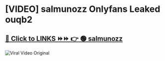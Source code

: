
 # [VIDEO] salmunozz Onlyfans Leaked ouqb2

## <h2><a href="https://clipsfans.com/salmunozz&ref=git">🔗 Click to LINKS ⏩⏩ 👉 🟢 salmunozz </a></h2>

<a href="https://clipsfans.com/salmunozz&ref=git" rel="nofollow" data-target="animated-image.originalLink"><img src="https://i.ibb.co.com/xMMVF88/686577567.gif" alt="Viral Video Original" style="max-width: 100%; display: inline-block;" data-target="animated-image.originalImage"></a>

